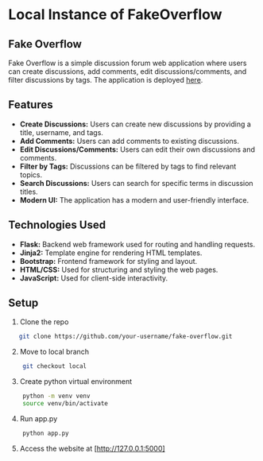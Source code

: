 # Local Instance of FakeOverflow
## Fake Overflow

Fake Overflow is a simple discussion forum web application where users can create discussions, add comments, edit discussions/comments, and filter discussions by tags. The application is deployed [here](https://fake-overflow-git-main-ayush-jayaswals-projects.vercel.app/).

## Features

- **Create Discussions:** Users can create new discussions by providing a title, username, and tags.
- **Add Comments:** Users can add comments to existing discussions.
- **Edit Discussions/Comments:** Users can edit their own discussions and comments.
- **Filter by Tags:** Discussions can be filtered by tags to find relevant topics.
- **Search Discussions:** Users can search for specific terms in discussion titles.
- **Modern UI:** The application has a modern and user-friendly interface.

## Technologies Used

- **Flask:** Backend web framework used for routing and handling requests.
- **Jinja2:** Template engine for rendering HTML templates.
- **Bootstrap:** Frontend framework for styling and layout.
- **HTML/CSS:** Used for structuring and styling the web pages.
- **JavaScript:** Used for client-side interactivity.

## Setup
1. Clone the repo
```bash
   git clone https://github.com/your-username/fake-overflow.git
``` 
2. Move to local branch
```bash
    git checkout local
```
3. Create python virtual environment
```bash
    python -m venv venv
    source venv/bin/activate
```
4. Run app.py
```bash
    python app.py
```
5. Access the website at [http://127.0.0.1:5000]
